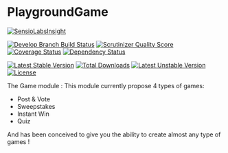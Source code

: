 PlaygroundGame
=========
[![SensioLabsInsight](https://insight.sensiolabs.com/projects/4e1ce35f-3756-44fd-82e3-11c3a01767b4/big.png)](https://insight.sensiolabs.com/projects/4e1ce35f-3756-44fd-82e3-11c3a01767b4)

[![Develop Branch Build Status](https://travis-ci.org/gregorybesson/PlaygroundGame.svg)](http://travis-ci.org/gregorybesson/PlaygroundGame)
[![Scrutinizer Quality Score](https://scrutinizer-ci.com/g/gregorybesson/PlaygroundGame/badges/quality-score.png?b=develop)](https://scrutinizer-ci.com/g/gregorybesson/PlaygroundGame/)
[![Coverage Status](https://coveralls.io/repos/gregorybesson/PlaygroundGame/badge.svg?branch=develop&service=github)](https://coveralls.io/github/gregorybesson/PlaygroundGame?branch=develop)
[![Dependency Status](https://www.versioneye.com/user/projects/5648e90019e744001f000001/badge.svg?style=flat)](https://www.versioneye.com/user/projects/5648e90019e744001f000001)

[![Latest Stable Version](https://poser.pugx.org/playground/game/v/stable)](https://packagist.org/packages/playground/game) [![Total Downloads](https://poser.pugx.org/playground/game/downloads)](https://packagist.org/packages/playground/game) [![Latest Unstable Version](https://poser.pugx.org/playground/game/v/unstable)](https://packagist.org/packages/playground/game) [![License](https://poser.pugx.org/playground/game/license)](https://packagist.org/packages/playground/game)


The Game module : This module currently propose 4 types of games:

- Post & Vote
- Sweepstakes
- Instant Win
- Quiz

And has been conceived to give you the ability to create almost any type of games !

